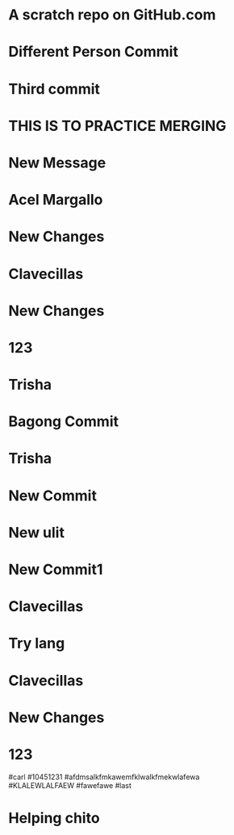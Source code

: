 # A scratch repo on GitHub.com
# Different Person Commit
# Third commit
# THIS IS TO PRACTICE MERGING
# New Message
# Acel Margallo
# New Changes 
# Clavecillas
# New Changes 
# 123
# Trisha
# Bagong Commit
# Trisha
# New Commit
# New ulit
# New Commit1
# Clavecillas 
# Try lang
# Clavecillas
# New Changes 
# 123
#carl
#10451231
#afdmsalkfmkawemfklwalkfmekwlafewa
#KLALEWLALFAEW
#fawefawe
#last
# Helping chito

